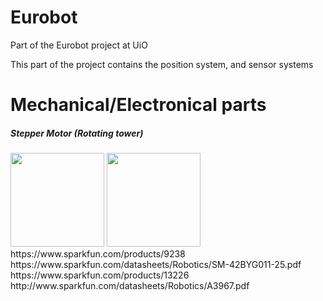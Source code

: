 # Eurobot
Part of the Eurobot project at UiO

This part of the project contains the position system, and sensor systems

# Mechanical/Electronical parts

##### Stepper Motor (Rotating tower)
<img src="https://cdn.sparkfun.com//assets/parts/2/7/1/5/09238-01.jpg" width="150px"/>
<img src="https://cdn.sparkfun.com//assets/parts/1/0/3/8/0/13226-01b.jpg" width="150px"/><br>
https://www.sparkfun.com/products/9238<br>
https://www.sparkfun.com/datasheets/Robotics/SM-42BYG011-25.pdf<br>
https://www.sparkfun.com/products/13226<br>
http://www.sparkfun.com/datasheets/Robotics/A3967.pdf<br>


